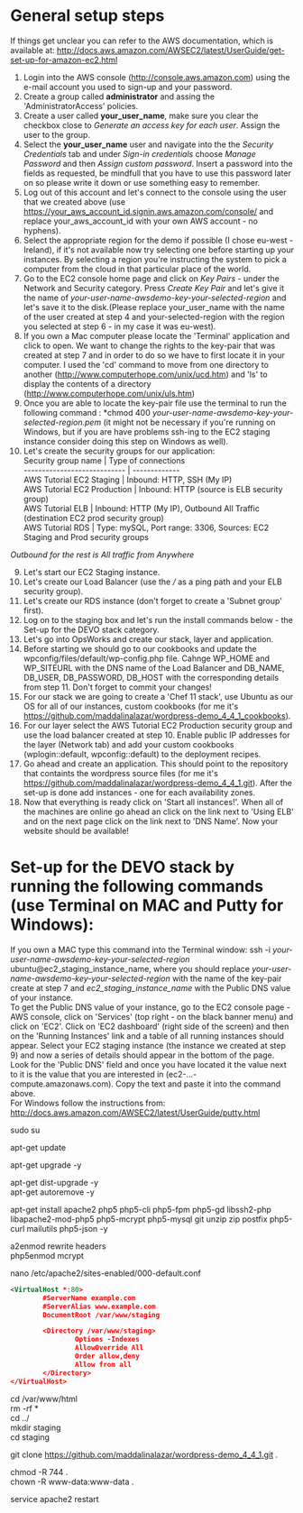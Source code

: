 # General setup steps 
If things get unclear you can refer to the AWS documentation, which is available at: http://docs.aws.amazon.com/AWSEC2/latest/UserGuide/get-set-up-for-amazon-ec2.html 

1. Login into the AWS console (http://console.aws.amazon.com) using the e-mail account you used to sign-up and your password.
2. Create a group called **administrator** and assing the 'AdministratorAccess' policies.
3. Create a user called **your_user_name**, make sure you clear the checkbox close to *Generate an access key for each user*. Assign the user to the group.
4. Select the **your_user_name** user and navigate into the  the *Security Credentials* tab and under *Sign-in credentials* choose *Manage Password* and then *Assign custom password*. Insert a password into the fields as requested, be mindfull that you have to use this password later on so please write it down or use something easy to remember.
5. Log out of this account and let's connect to the console using the user that we created above (use https://your_aws_account_id.signin.aws.amazon.com/console/ and replace your_aws_account_id with your own AWS account - no hyphens).
6. Select the appropriate region for the demo if possible (I chose eu-west - Ireland), if it's not available now try selecting one before starting up your instances. By selecting a region you're instructing the system to pick a computer from the cloud in that particular place of the world.
7. Go to the EC2 console home page and click on *Key Pairs* - under the Network and Security category. Press *Create Key Pair* and let's give it the name of *your-user-name-awsdemo-key-your-selected-region* and let's save it to the disk.(Please replace your_user_name with the name of the user created at step 4 and your-selected-region with the region you selected at step 6 - in my case it was eu-west).
8. If you own a Mac computer please locate the 'Terminal' application and click to open. We want to change the rights to the key-pair that was created at step 7 and in order to do so we have to first locate it in your computer. I used the 'cd' command to move from one directory to another (http://www.computerhope.com/unix/ucd.htm) and 'ls' to display the contents of a directory (http://www.computerhope.com/unix/uls.htm) 
8. Once you are able to locate the key-pair file use the terminal to run the following command : *chmod 400 *your-user-name-awsdemo-key-your-selected-region.pem* (it might not be necessary if you're running on Windows, but if you are have problems ssh-ing to the EC2 staging instance consider doing this step on Windows as well).
9. Let's create the security groups for our application:  
Security group name          | Type of connections  
---------------------------- | -------------  
AWS Tutorial EC2 Staging     | Inbound: HTTP, SSH  (My IP)  
AWS Tutorial EC2 Production  | Inbound: HTTP (source is ELB security group)  
AWS Tutorial ELB             | Inbound: HTTP (My IP), Outbound All Traffic (destination EC2 prod security group)  
AWS Tutorial RDS             | Type: mySQL, Port range: 3306, Sources: EC2 Staging and Prod security groups  

*Outbound for the rest is _All traffic_ from _Anywhere_* 

9. Let's start our EC2 Staging instance. 
10. Let's create our Load Balancer (use the */* as a ping path and your ELB security group).
11. Let's create our RDS instance (don't forget to create a 'Subnet group' first).
12. Log on to the staging box and let's run the install commands below - the Set-up for the DEVO stack category.
13. Let's go into OpsWorks and create our stack, layer and application.
14. Before starting we should go to our cookbooks and update the wpconfig/files/default/wp-config.php file. Cahnge WP_HOME and WP_SITEURL with the DNS name of the Load Balancer and DB_NAME, DB_USER, DB_PASSWORD, DB_HOST with the corresponding details from step 11. Don't forget to commit your changes!
15. For our stack we are going to create a 'Chef 11 stack', use Ubuntu as our OS for all of our instances, custom cookbooks (for me it's https://github.com/maddalinalazar/wordpress-demo_4_4_1_cookbooks).
16. For our layer select the AWS Tutorial EC2 Production security group and use the load balancer created at step 10. Enable public IP addresses for the layer (Network tab) and add your custom cookbooks (wplogin::default, wpconfig::default) to the deployment recipes.
17. Go ahead and create an application. This should point to the repository that containts the wordpress source files (for me it's https://github.com/maddalinalazar/wordpress-demo_4_4_1.git). After the set-up is done add instances - one for each availability zones.
18. Now that everything is ready click on 'Start all instances!'. When all of the machines are online go ahead an click on the link next to 'Using ELB' and on the next page click on the link next to 'DNS Name'. Now your website should be available!


# Set-up for the DEVO stack by running the following commands (use Terminal on MAC and Putty for Windows):
<!--connect to the staging EC2 instance -->
If you own a MAC type this command into the Terminal window: 
ssh -i *your-user-name-awsdemo-key-your-selected-region* ubuntu@ec2_staging_instance_name, where you should replace *your-user-name-awsdemo-key-your-selected-region* with the name of the key-pair create at step 7 and *ec2_staging_instance_name* with the Public DNS value of your instance.  
To get the Public DNS value of your instance, go to the EC2 console page - AWS console, click on 'Services' (top right - on the black banner menu) and click on 'EC2'. Click on 'EC2 dashboard' (right side of the screen) and then on the 'Running Instances' link and a table of all running instances should appear. Select your EC2 staging instance (the instance we created at step 9) and now a series of details should appear in the bottom of the page. Look for the 'Public DNS' field and once you have located it the value next to it is the value that you are interested in (ec2-...-compute.amazonaws.com). Copy the text and paste it into the command above.  
For Windows follow the instructions from: http://docs.aws.amazon.com/AWSEC2/latest/UserGuide/putty.html 
<!-- use the root user --> 
sudo su  
<!--re-synchronize the package index files from their sources-->
apt-get update  
<!--fetch new versions of packages existing on the machine-->
apt-get upgrade -y  
<!--install the newest versions of all packages currently installed on the system-->
apt-get dist-upgrade -y  
apt-get autoremove -y  
<!--install missing packages-->
apt-get install apache2 php5 php5-cli php5-fpm php5-gd libssh2-php libapache2-mod-php5 php5-mcrypt php5-mysql git unzip zip postfix php5-curl mailutils php5-json -y  

a2enmod rewrite headers  
php5enmod mcrypt  

<!--Open the files below with the given command, delete all of the contents of file-->
nano /etc/apache2/sites-enabled/000-default.conf  
<!-- Replace the text in the file with the text below. -->
```xml
<VirtualHost *:80>
        #ServerName example.com
        #ServerAlias www.example.com
        DocumentRoot /var/www/staging

        <Directory /var/www/staging>
                Options -Indexes
                AllowOverride All
                Order allow,deny
                Allow from all
        </Directory>
</VirtualHost>
```
<!--Navigate to /html, remove all files inside and clean the directory.-->
cd /var/www/html  
rm -rf *  
cd ../  
mkdir staging  
cd staging  
<!--clone the code from the repository -->
git clone https://github.com/maddalinalazar/wordpress-demo_4_4_1.git .  
<!--update folder access-->
chmod -R 744 .   
chown -R www-data:www-data .  
<!--restart apache-->
service apache2 restart  
